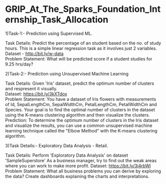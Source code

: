 # GRIP_At_The_Sparks_Foundation_Internship_Task_Allocation
1)Task-1:- Prediction using Supervised ML.
  
  Task Details:
  Predict the percentage of an student based on the no. of study hours.
  This is a simple linear regression task as it involves just 2 variables.  
  Dataset - http://bit.ly/w-data  
  Problem Statement:
  What will be predicted score if a student studies for 9.25 hrs/day?
  
2)Task-2:- Prediction using Unsupervised Machine Learning
  
  Task Details:
  Given 'Iris' dataset, predict the optimum number of clusters and respresent it visually.  
  Dataset: https://bit.ly/3kXTdox  
  Problem Statement:
  You have a dataset of Iris flowers with measurements of Id, SepalLengthCm, SepalWidthCm, PetalLengthCm, PetalWidthCm and Species. 
  Your goal is to find the optimal number of clusters in the dataset using the K-means clustering algorithm and then visualize the clusters.  
  Prediction:
  To determine the optimum number of clusters in the Iris dataset and visualize the results, you can use a common unsupervised machine learning technique 
  called the "Elbow Method" with the K-means clustering algorithm.

3)Task Details:- Exploratory Data Analysis - Retail.
  
  Task Details:
  Perform 'Exploratory Data Analysis' on dataset 'SampleSuperstore'
  As a business manager, try to find out the weak areas where you can work to make more profit.
  Dataset: https://bit.ly/3i4rbWI 
  Problem Statement:
  What all business problems you can derive by exploring the data?
  Create dashboards explaining the charts and interpretations.
